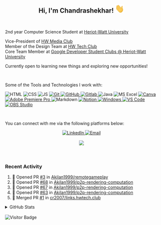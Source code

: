 <!-- Introduction -->
<h2 align="center">Hi, I'm Chandrashekhar! <img src="https://raw.githubusercontent.com/ABSphreak/ABSphreak/master/gifs/Hi.gif" width="30px"></h2>
<br>
<p>2nd year Computer Science Student at <a title="HWU Website" href="https://hw.ac.uk" target="_blank">Heriot-Watt University</a></p>
<p>Vice-President of <a href="https://www.instagram.com/_wattlife/">HW Media Club</a><br>
Member of the Design Team at <a href="https://hwtech.club/">HW Tech Club</a><br>
Core Team Member at <a href="https://gdsc.community.dev/heriot-watt-university/">Google Developer Student Clubs @ Heriot-Watt University</a></p>
<p>Currently open to learning new things and exploring new opportunities!</p>
<br>


<!-- Tools and Technologies Section -->
<p>Some of the Tools and Technologies I work with:</p>

<!--
Badges Sample Code (Replace text within <> to the required values)
.
https://img.shields.io/badge/<text>-informational?style=flat-sqaure&logo=<logoname>&logoColor=white&color=<hexcode>
-->
<p align="left">
<img alt="HTML" title="HyperText Markup Language" src="https://img.shields.io/badge/HTML-informational?style=flat-sqaure&logo=html5&logoColor=white&color=E34F26">
<img alt="CSS" title="Cascading Style Sheets" src="https://img.shields.io/badge/CSS-informational?style=flat-sqaure&logo=css3&logoColor=white&color=1572B6">
<img alt="JS" title="JavaScript" src="https://img.shields.io/badge/JavaScript-informational?style=flat-sqaure&logo=javascript&logoColor=black&color=F7DF1E">
<a href="https://www.git-scm.com">
<img alt="Git" title="Version Control System" src="https://img.shields.io/badge/Git-informational?style=flat-sqaure&logo=git&logoColor=white&color=F05032">
</a>
<a href="https://www.github.com">
<img alt="GitHub" src="https://img.shields.io/badge/GitHub-informational?style=flat-sqaure&logo=github&logoColor=white&color=181717">
</a>
<a href="https://about.gitlab.com/">
<img alt="Gitlab" src="https://img.shields.io/badge/Gitlab-informational?style=flat-sqaure&logo=gitlab&logoColor=white&color=FCA121">
</a>
<img alt="Java" src="https://img.shields.io/badge/Java-informational?style=flat-sqaure&logo=Java&logoColor=white&color=007396">
<img alt="MS Excel" title="Microsoft Excel" src="https://img.shields.io/badge/MS%20Excel-informational?style=flat-sqaure&logo=microsoft-excel&logoColor=white&color=217346">
<a href="https://www.canva.com/">
<img alt="Canva" title="Graphic Design Platform" src="https://img.shields.io/badge/Canva-informational?style=flat-sqaure&logo=canva&logoColor=white&color=00C4CC&">
</a>
<a href="https://www.adobe.com/products/premiere.html">
<img alt="Adobe Premiere Pro" title="Professional Video Editing Tool by Adobe" src="https://img.shields.io/badge/Adobe%20Premiere%20Pro%20CC-informational?style=flat-sqaure&logo=Adobe+Premiere+Pro&logoColor=black&color=9999FF">
</a>
<img alt="Markdown" title="Markup Language to format text" src="https://img.shields.io/badge/Markdown-informational?style=flat-sqaure&logo=markdown&logoColor=white&color=000000">
<a href="https://notion.com">
<img alt="Notion" title="Note-Taking App" src="https://img.shields.io/badge/Notion-informational?style=flat-sqaure&logo=notion&logoColor=white&color=000000">
</a>
<a href="https://www.microsoft.com/en-us/windows">
<img alt="Windows" src="https://img.shields.io/badge/Windows-informational?style=flat-sqaure&logo=windows&logoColor=white&color=0078D6">
</a>
<a href="https://code.visualstudio.com/">
<img alt="VS Code" src="https://img.shields.io/badge/VS%20Code-informational?style=flat-sqaure&logo=visualstudiocode&logoColor=white&color=007ACC">
</a>
<a href="https://obsproject.com/">
<img alt="OBS Studio" title="Screen Recording & Livestream Software" src="https://img.shields.io/badge/OBS%20Studio-informational?style=flat-sqaure&logo=obs-studio&logoColor=white&color=302E31">
</a>
</p>
<br>


<!-- Contact Info -->
You can connect with me via the following platforms below:
<div align="center">
<a href="https://www.linkedin.com/in/chandrashekhar-r/">
<img alt="LinkedIn" title="My LinkedIn Profile" src="https://img.shields.io/badge/LinkedIn-informational?style=for-the-badge&logo=linkedin&logoColor=white&color=0A66C2">
</a>
<a href="mailto:cr2007@hw.ac.uk">
<img alt="Email" title="Drop a mail!" src="https://img.shields.io/badge/Email-informational?style=for-the-badge&logo=microsoft-outlook&logoColor=white&color=0078D4">
</a>
<br>
<br>
<img src="https://github-readme-streak-stats.herokuapp.com/?user=cr2007&theme=dracula">
</div>

<br>
<br>

<h3>Recent Activity</h3>

<!--START_SECTION:activity-->
1. 💪 Opened PR [#3](https://github.com/Akilan1999/remotegameplay/pull/3) in [Akilan1999/remotegameplay](https://github.com/Akilan1999/remotegameplay)
2. 💪 Opened PR [#68](https://github.com/Akilan1999/p2p-rendering-computation/pull/68) in [Akilan1999/p2p-rendering-computation](https://github.com/Akilan1999/p2p-rendering-computation)
3. 💪 Opened PR [#67](https://github.com/Akilan1999/p2p-rendering-computation/pull/67) in [Akilan1999/p2p-rendering-computation](https://github.com/Akilan1999/p2p-rendering-computation)
4. 💪 Opened PR [#63](https://github.com/Akilan1999/p2p-rendering-computation/pull/63) in [Akilan1999/p2p-rendering-computation](https://github.com/Akilan1999/p2p-rendering-computation)
5. 🎉 Merged PR [#1](https://github.com/cr2007/links.hwtech.club/pull/1) in [cr2007/links.hwtech.club](https://github.com/cr2007/links.hwtech.club)
<!--END_SECTION:activity-->

<!-- GitHub Stats -->
<details><summary>GitHub Stats</summary>
<!-- Credit: https://github.com/anuraghazra/github-readme-stats) -->

<div align="center">
<img alt="GitHub Stats" src="https://github-readme-stats.vercel.app/api?username=cr2007&theme=dracula">
<img alt="Most Used Languages" src="https://github-readme-stats.vercel.app/api/top-langs/?username=cr2007&layout=compact&theme=dracula">
</div>
<p><b>Note:</b> <em>The Top Languages is only a metric to display the languages my public code consist of, and does not reflect experience or skill level.</em></p>
</details>
<br>

<!-- Visitor Badge -->
<img src="https://visitor-badge.glitch.me/badge?page_id=cr2007" alt="Visitor Badge"/>

<!--
**cr2007/cr2007** is a ✨ _special_ ✨ repository because its `README.md` (this file) appears on your GitHub profile.

Here are some ideas to get you started:

- 🔭 I’m currently working on ...
- 🌱 I’m currently learning ...
- 👯 I’m looking to collaborate on ...
- 🤔 I’m looking for help with ...
- 💬 Ask me about ...
- 📫 How to reach me: ...
- 😄 Pronouns: ...
- ⚡ Fun fact: ...
-->
